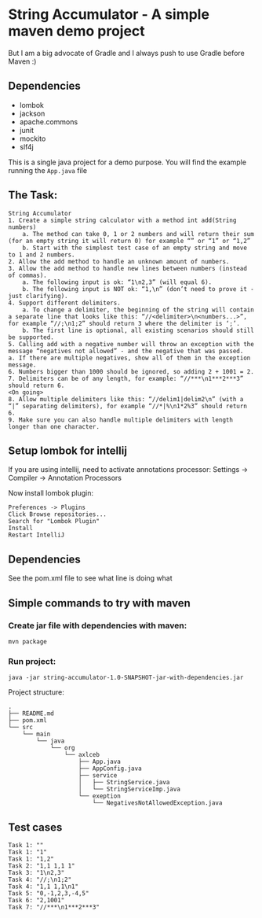 # String Accumulator - A simple maven demo project
But I am a big advocate of Gradle and I always push to use Gradle before Maven :)

## Dependencies
- lombok
- jackson
- apache.commons
- junit
- mockito
- slf4j

This is a single java project for a demo purpose. You will find the example running the `App.java` file

## The Task:

````
String Accumulator
1. Create a simple string calculator with a method int add(String numbers)
    a. The method can take 0, 1 or 2 numbers and will return their sum (for an empty string it will return 0) for example “” or “1” or “1,2”
    b. Start with the simplest test case of an empty string and move to 1 and 2 numbers.
2. Allow the add method to handle an unknown amount of numbers.
3. Allow the add method to handle new lines between numbers (instead of commas).
    a. The following input is ok: “1\n2,3” (will equal 6).
    b. The following input is NOT ok: “1,\n” (don’t need to prove it - just clarifying).
4. Support different delimiters.
    a. To change a delimiter, the beginning of the string will contain a separate line that looks like this: “//<delimiter>\n<numbers...>”, for example “//;\n1;2” should return 3 where the delimiter is ‘;’.
    b. The first line is optional, all existing scenarios should still be supported.
5. Calling add with a negative number will throw an exception with the message “negatives not allowed” - and the negative that was passed.
a. If there are multiple negatives, show all of them in the exception message.
6. Numbers bigger than 1000 should be ignored, so adding 2 + 1001 = 2.
7. Delimiters can be of any length, for example: “//***\n1***2***3” should return 6.
<On going>
8. Allow multiple delimiters like this: “//delim1|delim2\n” (with a “|” separating delimiters), for example “//*|%\n1*2%3” should return 6.
9. Make sure you can also handle multiple delimiters with length longer than one character.
````

## Setup lombok for intellij

If you are using intellij, need to activate annotations processor:
    Settings -> Compiler -> Annotation Processors

Now install lombok plugin:

    Preferences -> Plugins
    Click Browse repositories...
    Search for "Lombok Plugin"
    Install
    Restart IntelliJ

## Dependencies

See the pom.xml file to see what line is doing what

## Simple commands to try with maven

### Create jar file with dependencies with maven:
```
mvn package
```

### Run project:
```
java -jar string-accumulator-1.0-SNAPSHOT-jar-with-dependencies.jar
```


Project structure:
```
.
├── README.md
├── pom.xml
└── src
    └── main
        └── java
            └── org
                └── axlceb
                    ├── App.java
                    ├── AppConfig.java
                    ├── service
                    │   ├── StringService.java
                    │   └── StringServiceImp.java
                    └── exeption
                        └── NegativesNotAllowedException.java
```
## Test cases
```
Task 1: ""
Task 1: "1"
Task 1: "1,2"
Task 2: "1,1 1,1 1"
Task 3: "1\n2,3"
Task 4: "//;\n1;2"
Task 4: "1,1 1,1\n1"
Task 5: "0,-1,2,3,-4,5"
Task 6: "2,1001"
Task 7: "//***\n1***2***3"
```
